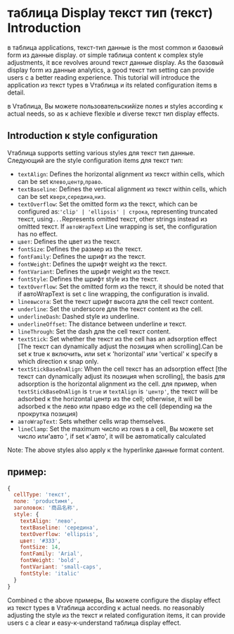 # таблица Display текст тип (текст) Introduction

в таблица applications, текст-тип данные is the most common и базовый form из данные display. от simple таблица content к complex style adjustments, it все revolves around текст данные display. As the базовый display form из данные analytics, a good текст тип setting can provide users с a better reading experience. This tutorial will introduce the application из текст types в Vтаблица и its related configuration items в detail.

в Vтаблица, Вы можете пользовательскийize полеs и styles according к actual needs, so as к achieve flexible и diverse текст тип display effects.

## Introduction к style configuration

Vтаблица supports setting various styles для текст тип данные. Следующий are the style configuration items для текст тип:

- `textAlign`: Defines the horizontal alignment из текст within cells, which can be set к`лево`,`центр`,`право`.
- `textBaseline`: Defines the vertical alignment из текст within cells, which can be set к`верх`,`середина`,`низ`.
- `textOverflow`: Set the omitted form из the текст, which can be configured as:`'clip' | 'ellipsis' | строка`, representing truncated текст, using`...`Represents omitted текст, other strings instead из omitted текст. If `автоWrapText` Line wrapping is set, the configuration has no effect.
- `цвет`: Defines the цвет из the текст.
- `fontSize`: Defines the размер из the текст.
- `fontFamily`: Defines the шрифт из the текст.
- `fontWeight`: Defines the шрифт weight из the текст.
- `fontVariant`: Defines the шрифт weight из the текст.
- `fontStyle`: Defines the шрифт style из the текст.
- `textOverflow`: Set the omitted form из the текст, it should be noted that if автоWrapText is set с line wrapping, the configuration is invalid.
- `lineвысота`: Set the текст шрифт высота для the cell текст content.
- `underline`: Set the underscore для the текст content из the cell.
- `underlineDash`: Dashed style из underline.
- `underlineOffset`: The distance between underline и текст.
- `lineThrough`: Set the dash для the cell текст content.
- `textStick`: Set whether the текст из the cell has an adsorption effect \[The текст can dynamically adjust the позиция when scrolling].Can be set к true к включить, или set к 'horizontal' или 'vertical' к specify в which direction к snap only.
- `textStickBaseOnAlign`: When the cell текст has an adsorption effect [the текст can dynamically adjust its позиция when scrolling], the basis для adsorption is the horizontal alignment из the cell. для пример, when `textStickBaseOnAlign` is `true` и `textAlign` is `'центр'`, the текст will be adsorbed к the horizontal центр из the cell; otherwise, it will be adsorbed к the лево или право edge из the cell (depending на the прокрутка позиция)
- `автоWrapText`: Sets whether cells wrap themselves.
- `lineClamp`: Set the maximum число из rows в a cell, Вы можете set число или'авто ', if set к'авто', it will be автоmatically calculated

Note: The above styles also apply к the hyperlinke данные format content.

## пример:

```javascript liveдемонстрация
{
  cellType: 'текст',
  поле: 'productимя',
  заголовок: '商品名称',
  style: {
    textAlign: 'лево',
    textBaseline: 'середина',
    textOverflow: 'ellipsis',
    цвет: '#333',
    fontSize: 14,
    fontFamily: 'Arial',
    fontWeight: 'bold',
    fontVariant: 'small-caps',
    fontStyle: 'italic'
  }
}
```

Combined с the above примеры, Вы можете configure the display effect из текст types в Vтаблица according к actual needs. по reasonably adjusting the style из the текст и related configuration items, it can provide users с a clear и easy-к-understand таблица display effect.
